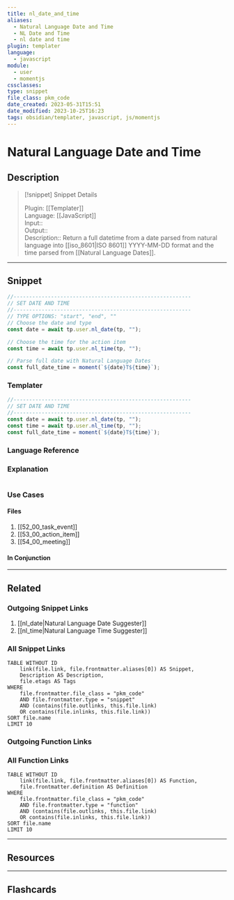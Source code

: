 ```yaml
---
title: nl_date_and_time
aliases:
  - Natural Language Date and Time
  - NL Date and Time
  - nl date and time
plugin: templater
language:
  - javascript
module:
  - user
  - momentjs
cssclasses:
type: snippet
file_class: pkm_code
date_created: 2023-05-31T15:51
date_modified: 2023-10-25T16:23
tags: obsidian/templater, javascript, js/momentjs
---
```

# Natural Language Date and Time

## Description

> [!snippet] Snippet Details
>  
> Plugin: [[Templater]]  
> Language: [[JavaScript]]  
> Input::  
> Output::  
> Description:: Return a full datetime from a date parsed from natural language into [[iso_8601|ISO 8601]] YYYY-MM-DD format and the time parsed from [[Natural Language Dates]].

---

## Snippet

<!-- Add the full code including explanatory comments  -->

```javascript
//---------------------------------------------------------  
// SET DATE AND TIME
//---------------------------------------------------------  
// TYPE OPTIONS: "start", "end", ""
// Choose the date and type 
const date = await tp.user.nl_date(tp, "");

// Choose the time for the action item
const time = await tp.user.nl_time(tp, "");

// Parse full date with Natural Language Dates
const full_date_time = moment(`${date}T${time}`);
```

### Templater

<!-- Add the full code excluding explanatory comments  -->

```javascript
//---------------------------------------------------------  
// SET DATE AND TIME
//---------------------------------------------------------  
const date = await tp.user.nl_date(tp, "");  
const time = await tp.user.nl_time(tp, ""); 
const full_date_time = moment(`${date}T${time}`);
```

### Language Reference

<!-- Recreate the code with links to files  -->

### Explanation

```javascript

```

### Use Cases

#### Files

<!-- Files containing the snippet  -->

1. [[52_00_task_event]]
2. [[53_00_action_item]]
3. [[54_00_meeting]]

#### In Conjunction

<!-- Snippets used together with this snippet  -->

---

## Related

### Outgoing Snippet Links

<!-- Link related snippet here -->

1. [[nl_date|Natural Language Date Suggester]]
2. [[nl_time|Natural Language Time Suggester]]

### All Snippet Links

<!-- Query limit 10  -->

```dataview
TABLE WITHOUT ID
	link(file.link, file.frontmatter.aliases[0]) AS Snippet,
	Description AS Description,
	file.etags AS Tags
WHERE 
	file.frontmatter.file_class = "pkm_code"
	AND file.frontmatter.type = "snippet"
	AND (contains(file.outlinks, this.file.link)
	OR contains(file.inlinks, this.file.link))
SORT file.name
LIMIT 10
```

### Outgoing Function Links

<!-- Link related functions here -->

### All Function Links

<!-- Query limit 10  -->

```dataview
TABLE WITHOUT ID
	link(file.link, file.frontmatter.aliases[0]) AS Function,
	file.frontmatter.definition AS Definition
WHERE 
	file.frontmatter.file_class = "pkm_code"
	AND file.frontmatter.type = "function"
	AND (contains(file.outlinks, this.file.link)
	OR contains(file.inlinks, this.file.link))
SORT file.name
LIMIT 10
```

---

## Resources

---

## Flashcards
